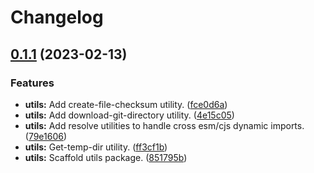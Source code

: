 # Changelog

## [0.1.1](https://github.com/BradenM/openapi-generator-clients/compare/@openapi-generator-clients/utils-v0.1.0...@openapi-generator-clients/utils-v0.1.1) (2023-02-13)


### Features

* **utils:** Add create-file-checksum utility. ([fce0d6a](https://github.com/BradenM/openapi-generator-clients/commit/fce0d6a1b3f0792673cf95b3148926c4314829c4))
* **utils:** Add download-git-directory utility. ([4e15c05](https://github.com/BradenM/openapi-generator-clients/commit/4e15c05c995224b6aeae729af6bad96cfc3202f3))
* **utils:** Add resolve utilities to handle cross esm/cjs dynamic imports. ([79e1606](https://github.com/BradenM/openapi-generator-clients/commit/79e1606f0624baff8ec03f551de560d2f4aa8da7))
* **utils:** Get-temp-dir utility. ([ff3cf1b](https://github.com/BradenM/openapi-generator-clients/commit/ff3cf1b8c69757315931d288368ee07c8b64ee7d))
* **utils:** Scaffold utils package. ([851795b](https://github.com/BradenM/openapi-generator-clients/commit/851795b49d672b1d8cf03be16f3436148151a5b8))
